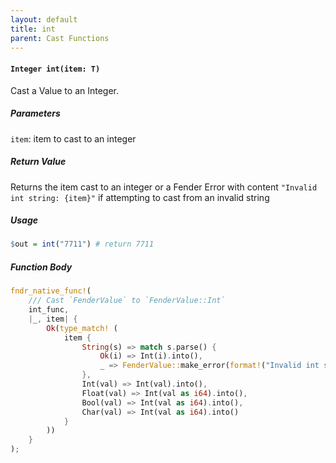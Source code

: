 ```yaml
---
layout: default
title: int
parent: Cast Functions
---
```


#### `Integer int(item: T)`
Cast a Value to an Integer.

##### Parameters
`item`: item to cast to an integer

##### Return Value
Returns the item cast to an integer or a Fender Error with content `"Invalid int string: {item}"` if attempting to cast from an invalid string

##### Usage
```r
$out = int("7711") # return 7711
```

##### Function Body
```rust
fndr_native_func!(
    /// Cast `FenderValue` to `FenderValue::Int`
    int_func,
    |_, item| {
        Ok(type_match! (
            item {
                String(s) => match s.parse() {
                    Ok(i) => Int(i).into(),
                    _ => FenderValue::make_error(format!("Invalid int string: {}", s.deref())).into(),
                },
                Int(val) => Int(val).into(),
                Float(val) => Int(val as i64).into(),
                Bool(val) => Int(val as i64).into(),
                Char(val) => Int(val as i64).into()
            }
        ))
    }
);
```
